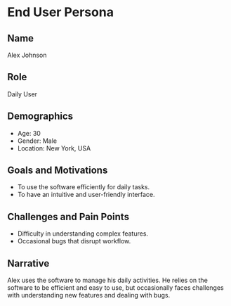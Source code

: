 # End User Persona

## Name
Alex Johnson

## Role
Daily User

## Demographics
- Age: 30
- Gender: Male
- Location: New York, USA

## Goals and Motivations
- To use the software efficiently for daily tasks.
- To have an intuitive and user-friendly interface.

## Challenges and Pain Points
- Difficulty in understanding complex features.
- Occasional bugs that disrupt workflow.

## Narrative
Alex uses the software to manage his daily activities. He relies on the software to be efficient and easy to use, but occasionally faces challenges with understanding new features and dealing with bugs.
